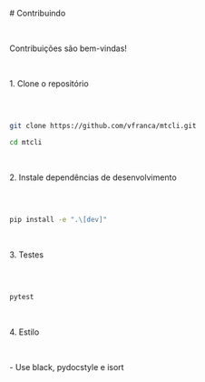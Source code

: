 \# Contribuindo

&nbsp; 

Contribuições são bem-vindas!

&nbsp; 

1\. Clone o repositório

&nbsp; 

```bash

git clone https://github.com/vfranca/mtcli.git

cd mtcli

```

&nbsp; 

2\. Instale dependências de desenvolvimento

&nbsp; 

```bash

pip install -e ".\[dev]"

```

&nbsp; 

3\. Testes

&nbsp; 

```bash

pytest

```

&nbsp; 

4\. Estilo

&nbsp; 

\- Use black, pydocstyle e isort



